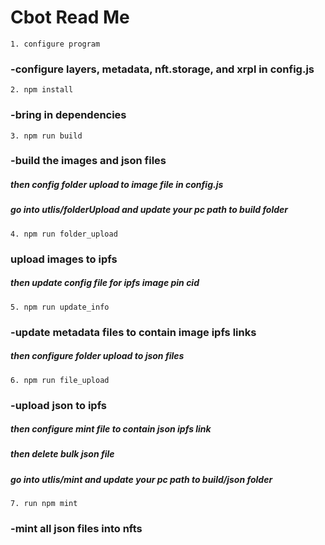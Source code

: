 # Cbot Read Me


`1. configure program`
### -configure layers, metadata, nft.storage, and xrpl in config.js

`2. npm install`
### -bring in dependencies 

`3. npm run build`
### -build the images and json files
  ##### then config folder upload to image file in config.js
  ##### go into utlis/folderUpload and update your pc path to build folder

`4. npm run folder_upload`
### upload images to ipfs
  ##### then update config file for ipfs image pin cid

`5. npm run update_info `
### -update metadata files to contain image ipfs links
  ##### then configure folder upload to json files

`6. npm run file_upload`
### -upload json to ipfs
  ##### then configure mint file to contain json ipfs link
  ##### then delete bulk json file
  ##### go into utlis/mint and update your pc path to build/json folder

`7. run npm mint`
### -mint all json files into nfts
  
  

